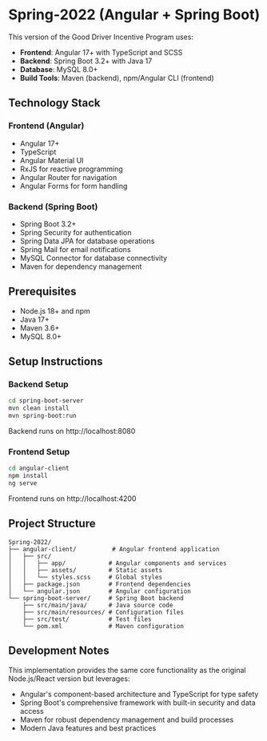 # Spring-2022 (Angular + Spring Boot)

This version of the Good Driver Incentive Program uses:
- **Frontend**: Angular 17+ with TypeScript and SCSS
- **Backend**: Spring Boot 3.2+ with Java 17
- **Database**: MySQL 8.0+
- **Build Tools**: Maven (backend), npm/Angular CLI (frontend)

## Technology Stack

### Frontend (Angular)
- Angular 17+
- TypeScript
- Angular Material UI
- RxJS for reactive programming
- Angular Router for navigation
- Angular Forms for form handling

### Backend (Spring Boot)
- Spring Boot 3.2+
- Spring Security for authentication
- Spring Data JPA for database operations  
- Spring Mail for email notifications
- MySQL Connector for database connectivity
- Maven for dependency management

## Prerequisites

- Node.js 18+ and npm
- Java 17+
- Maven 3.6+
- MySQL 8.0+

## Setup Instructions

### Backend Setup
```bash
cd spring-boot-server
mvn clean install
mvn spring-boot:run
```
Backend runs on http://localhost:8080

### Frontend Setup  
```bash
cd angular-client
npm install
ng serve
```
Frontend runs on http://localhost:4200

## Project Structure

```
Spring-2022/
├── angular-client/          # Angular frontend application
│   ├── src/
│   │   ├── app/            # Angular components and services
│   │   ├── assets/         # Static assets
│   │   └── styles.scss     # Global styles
│   ├── package.json        # Frontend dependencies
│   └── angular.json        # Angular configuration
└── spring-boot-server/     # Spring Boot backend
    ├── src/main/java/      # Java source code
    ├── src/main/resources/ # Configuration files
    ├── src/test/           # Test files
    └── pom.xml             # Maven configuration
```

## Development Notes

This implementation provides the same core functionality as the original Node.js/React version but leverages:
- Angular's component-based architecture and TypeScript for type safety
- Spring Boot's comprehensive framework with built-in security and data access
- Maven for robust dependency management and build processes
- Modern Java features and best practices